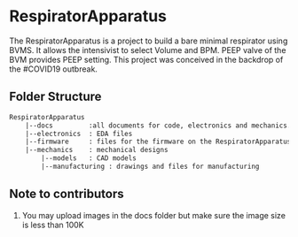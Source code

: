 # RespiratorApparatus

The RespiratorApparatus is a project to build a bare minimal respirator using BVMS. 
It allows the intensivist to select Volume and BPM. PEEP valve of the BVM provides PEEP setting.
This project was conceived in the backdrop of the #COVID19 outbreak.


## Folder Structure

```txt
RespiratorApparatus
    |--docs 		:all documents for code, electronics and mechanics.
    |--electronics	: EDA files
    |--firmware		: files for the firmware on the RespiratorApparatus
    |--mechanics	: mechanical designs
	    |--models	: CAD models
	    |--manufacturing : drawings and files for manufacturing

```

## Note to contributors
1. You may upload images in the docs folder but make sure the image size is less than 100K 

